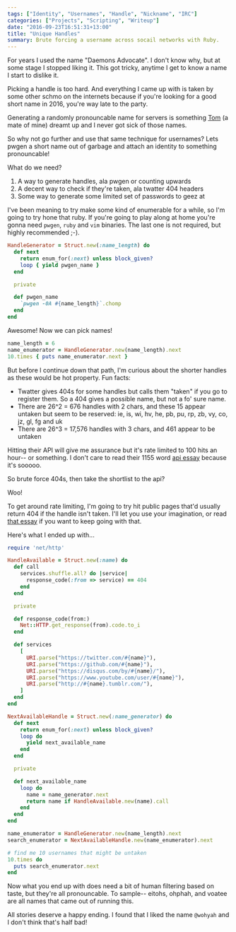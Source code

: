 ```yaml
---
tags: ["Identity", "Usernames", "Handle", "Nickname", "IRC"]
categories: ["Projects", "Scripting", "Writeup"]
date: "2016-09-23T16:51:31+13:00"
title: "Unique Handles"
summary: Brute forcing a username across socail networks with Ruby.
---
```


For years I used the name "Daemons Advocate". I don't know why, but at some stage I stopped liking it. This got tricky, anytime I get to know a name I start to dislike it.

Picking a handle is too hard. And everything I came up with is taken by some other schmo on the internets because if you're looking for a good short name in 2016, you're way late to the party.

Generating a randomly pronouncable name for servers is something [Tom][2] (a mate of mine) dreamt up and I never got sick of those names.

So why not go further and use that same technique for usernames? Lets pwgen a short name out of garbage and attach an identity to something pronouncable!

What do we need?

1. A way to generate handles, ala pwgen or counting upwards
2. A decent way to check if they're taken, ala twatter 404 headers
3. Some way to generate some limited set of passwords to geez at

I've been meaning to try make some kind of enumerable for a while, so I'm going to try hone that ruby. If you're going to play along at home you're gonna need `pwgen`, `ruby` and `vim` binaries. The last one is not required, but highly recommended ;-).

```ruby
HandleGenerator = Struct.new(:name_length) do
  def next
    return enum_for(:next) unless block_given?
    loop { yield pwgen_name }
  end

  private

  def pwgen_name
    `pwgen -0A #{name_length}`.chomp
  end
end
```

Awesome! Now we can pick names!

```ruby
name_length = 6
name_enumerator = HandleGenerator.new(name_length).next
10.times { puts name_enumerator.next }
```

But before I continue down that path, I'm curious about the shorter handles as these would be hot property. Fun facts:

* Twatter gives 404s for some handles but calls them "taken" if you go to register them. So a 404 gives a possible name, but not a fo' sure name.
* There are 26^2 = 676 handles with 2 chars, and these 15 appear untaken but seem to be reserved: ie, is, wi, hv, he, pb, pu, rp, zb, vy, co, jz, gl, fg and uk
* There are 26^3 = 17,576 handles with 3 chars, and 461 appear to be untaken

Hitting their API will give me assurance but it's rate limited to 100 hits an hour-- or something. I don't care to read their 1155 word [api essay][1] because it's sooooo.

So brute force 404s, then take the shortlist to the api?

Woo!

To get around rate limiting, I'm going to try hit public pages that'd usually return 404 if the handle isn't taken. I'll let you use your imagination, or read [that essay][1] if you want to keep going with that.

Here's what I ended up with...

```ruby
require 'net/http'

HandleAvailable = Struct.new(:name) do
  def call
    services.shuffle.all? do |service|
      response_code(:from => service) == 404
    end
  end

  private

  def response_code(from:)
    Net::HTTP.get_response(from).code.to_i
  end

  def services
    [
      URI.parse("https://twitter.com/#{name}"),
      URI.parse("https://github.com/#{name}"),
      URI.parse("https://disqus.com/by/#{name}/"),
      URI.parse("https://www.youtube.com/user/#{name}"),
      URI.parse("http://#{name}.tumblr.com/"),
    ]
  end
end

NextAvailableHandle = Struct.new(:name_generator) do
  def next
    return enum_for(:next) unless block_given?
    loop do
      yield next_available_name
    end
  end

  private

  def next_available_name
    loop do
      name = name_generator.next
      return name if HandleAvailable.new(name).call
    end
  end
end

name_enumerator = HandleGenerator.new(name_length).next
search_enumerator = NextAvailableHandle.new(name_enumerator).next

# find me 10 usernames that might be untaken
10.times do
  puts search_enumerator.next
end
```

Now what you end up with does need a bit of human filtering based on taste, but they're all pronouncable. To sample-- eitohs, ohphah, and voatee are all names that came out of running this.

All stories deserve a happy ending. I found that I liked the name `@wohyah` and I don't think that's half bad!

[1]: https://dev.twitter.com/rest/public/rate-limiting
[2]: https://twitter.com/tveastman
